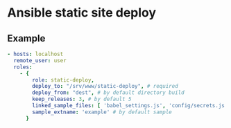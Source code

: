 Ansible static site deploy
=============================

## Example

``` yaml
- hosts: localhost
  remote_user: user
  roles:
    - {
        role: static-deploy,
        deploy_to: "/srv/www/static-deploy", # required
        deploy_from: "dest", # by default directory build
        keep_releases: 3, # by default 5
        linked_sample_files: [ 'babel_settings.js', 'config/secrets.js' ], # by default empty array
        sample_extname: 'example' # by default sample
      }
```
